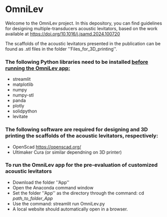 # OmniLev

Welcome to the OmniLev project. In this depository, you can find guidelines for designing multiple-transducers acoustic levitators, based on the work available at https://doi.org/10.1016/j.jsamd.2024.100720

The scaffolds of the acoustic levitators presented in the publication can be found as .stl files in the folder ''Files_for_3D_printing''.

### The following Python libraries need to be installed <ins> before <ins> running the OmniLev app:
- streamlit
- matplotlib
- numpy
- numpy-stl
- panda
- plotly
- solidpython
- levitate


### The following software are required for designing and 3D printing the scaffolds of the acoustic levitators, respectively:
- OpenScad https://openscad.org/
- Ultimaker Cura (or similar dependning on 3D printer) 


### To run the OmniLev app for the pre-evaluation of customized acoustic levitators 
- Download the folder ''App''
- Open the Anaconda command window
- Set the folder ''App'' as the directory through the command: cd _path_to_folder_App_
- Use the command: streamlit run OmniLev.py
- A local website should automatically open in a browser.


